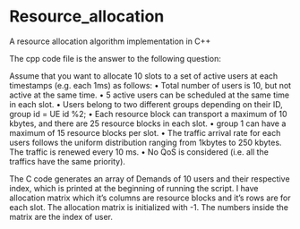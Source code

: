 # Resource_allocation
A resource allocation algorithm implementation in C++

The cpp code file is the answer to the following question: 

Assume that you want to allocate 10 slots to a set of active users at each timestamps (e.g. each 1ms) as follows:
• Total number of users is 10, but not active at the same time.
• 5 active users can be scheduled at the same time in each slot.
• Users belong to two different groups depending on their ID, group id = UE id %2;
• Each resource block can transport a maximum of 10 kbytes, and there are 25 resource blocks in each slot.
• group 1 can have a maximum of 15 resource blocks per slot.
• The traffic arrival rate for each users follows the uniform distribution ranging from 1kbytes to 250 kbytes. The traffic is renewed every 10 ms.
• No QoS is considered (i.e. all the traffics have the same priority).

The C code generates an array of Demands of 10 users and their respective index, which is printed at the beginning of running the script. I have allocation matrix which it’s columns are resource blocks and it’s rows are for each slot. The allocation matrix is initialized with -1. The numbers inside the matrix are the index of user. 
